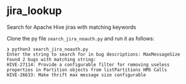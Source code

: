 # jira_lookup
Search for Apache Hive jiras with matching keywords

Clone the py file `search_jira_noauth.py` and run it as follows:
```
❯ python3 search_jira_noauth.py
Enter the string to search for in bug descriptions: MaxMessageSize
Found 2 bugs with matching string:
HIVE-27114: Provide a configurable filter for removing useless properties in Partition objects from listPartitions HMS Calls
HIVE-26633: Make thrift max message size configurable
